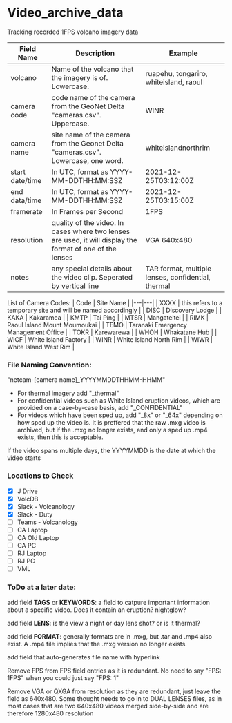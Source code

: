# Video_archive_data
Tracking recorded 1FPS volcano imagery data

|Field Name   |Description   |Example   |
|---|---|---|
|volcano   |Name of the volcano that the imagery is of. Lowercase.   |ruapehu, tongariro, whiteisland, raoul   |
|camera code   |code name of the camera from the GeoNet Delta "cameras.csv". Uppercase.   |WINR   |
|camera name   |site name of the camera from the Geonet Delta "cameras.csv". Lowercase, one word.  |whiteislandnorthrim   |
|start date/time   |In UTC, format as YYYY-MM-DDTHH:MM:SSZ   |2021-12-25T03:12:00Z   |
|end data/time   |In UTC, format as YYYY-MM-DDTHH:MM:SSZ   |2021-12-25T03:15:00Z   |
|framerate   |In Frames per Second   |1FPS   |
|resolution   |quality of the video. In cases where two lenses are used, it will display the format of one of the lenses   |VGA 640x480   |
|notes   |any special details about the video clip. Seperated by vertical line   |TAR format, multiple lenses, confidential, thermal   |

List of Camera Codes:
| Code | Site Name |
|---|---|
| XXXX  | this refers to a temporary site and will be named accordingly  |
| DISC  | Discovery Lodge   |
| KAKA  | Kakaramea  |
| KMTP  | Tai Ping  |
| MTSR  | Mangateitei  |
| RIMK  | Raoul Island Mount Moumoukai  |
| TEMO  | Taranaki Emergency Management Office  |
| TOKR  | Karewarewa  |
| WHOH  | Whakatane Hub  |
| WICF  | White Island Factory  |
| WINR  | White Island North Rim  |
| WIWR  | White Island West Rim  |

### File Naming Convention:

"netcam-[camera name]_YYYYMMDDTHHMM-HHMM"

- For thermal imagery add "_thermal"
- For confidential videos such as White Island eruption videos, which are provided on a case-by-case basis, add "_CONFIDENTIAL"
- For videos which have been sped up, add "_8x" or "_64x" depending on how sped up the video is. It is preffered that the raw .mxg video is archived, but if the .mxg no longer exists, and only a sped up .mp4 exists, then this is acceptable.

If the video spans multiple days, the YYYYMMDD is the date at which the video starts

### Locations to Check

- [X] J Drive
- [X] VolcDB
- [X] Slack - Volcanology
- [X] Slack - Duty
- [ ] Teams - Volcanology
- [ ] CA Laptop
- [ ] CA Old Laptop
- [ ] CA PC
- [ ] RJ Laptop
- [ ] RJ PC
- [ ] VML

### ToDo at a later date:

add field **TAGS** or **KEYWORDS**: a field to catpure important information about a specific video. Does it contain an eruption? nightglow?

add field **LENS**: is the view a night or day lens shot? or is it thermal?

add field **FORMAT**: generally formats are in .mxg, but .tar and .mp4 also exist. A .mp4 file implies that the .mxg version no longer exists.

add field that auto-generates file name with hyperlink

Remove FPS from FPS field entries as it is redundant. No need to say "FPS: 1FPS" when you could just say "FPS: 1"

Remove VGA or QXGA from resolution as they are redundant, just leave the field as 640x480. Some thought needs to go in to DUAL LENSES files, as in most cases that are two 640x480 videos merged side-by-side and are therefore 1280x480 resolution
